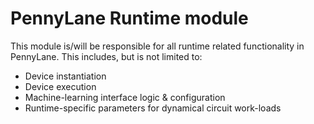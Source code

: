 # PennyLane Runtime module

This module is/will be responsible for all runtime related functionality in PennyLane.
This includes, but is not limited to:

* Device instantiation
* Device execution
* Machine-learning interface logic & configuration
* Runtime-specific parameters for dynamical circuit work-loads